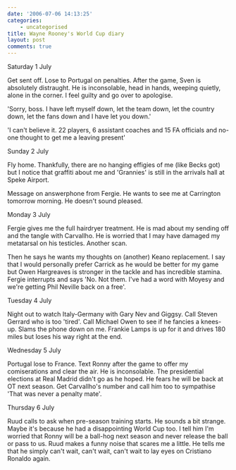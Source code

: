 ```yaml
---
date: '2006-07-06 14:13:25'
categories:
    - uncategorised
title: Wayne Rooney's World Cup diary
layout: post
comments: true
---
```

Saturday 1 July

Get sent off. Lose to Portugal on penalties. After the game, Sven is
absolutely distraught. He is inconsolable, head in hands, weeping
quietly, alone in the corner. I feel guilty and go over to apologise.

'Sorry, boss. I have left myself down, let the team down, let the
country down, let the fans down and I have let you down.'

'I can't believe it. 22 players, 6 assistant coaches and 15 FA officials
and no-one thought to get me a leaving present'

Sunday 2 July

Fly home. Thankfully, there are no hanging effigies of me (like Becks
got) but I notice that graffiti about me and 'Grannies' is still in the
arrivals hall at Speke Airport.

Message on answerphone from Fergie. He wants to see me at Carrington
tomorrow morning. He doesn't sound pleased.

Monday 3 July

Fergie gives me the full hairdryer treatment. He is mad about my sending
off and the tangle with Carvallho. He is worried that I may have damaged
my metatarsal on his testicles. Another scan.

Then he says he wants my thoughts on (another) Keano replacement. I say
that I would personally prefer Carrick as he would be better for my game
but Owen Hargreaves is stronger in the tackle and has incredible
stamina. Fergie interrupts and says 'No. Not them. I've had a word with
Moyesy and we're getting Phil Neville back on a free'.

Tuesday 4 July

Night out to watch Italy-Germany with Gary Nev and Giggsy. Call Steven
Gerrard who is too 'tired'. Call Michael Owen to see if he fancies a
knees-up. Slams the phone down on me. Frankie Lamps is up for it and
drives 180 miles but loses his way right at the end.

Wednesday 5 July

Portugal lose to France. Text Ronny after the game to offer my
comiserations and clear the air. He is inconsolable. The presidential
elections at Real Madrid didn't go as he hoped. He fears he will be back
at OT next season. Get Carvallho's number and call him too to sympathise
'That was never a penalty mate'.

Thursday 6 July

Ruud calls to ask when pre-season training starts. He sounds a bit
strange. Maybe it's because he had a disappointing World Cup too. I tell
him I'm worried that Ronny will be a ball-hog next season and never
release the ball or pass to us. Ruud makes a funny noise that scares me
a little. He tells me that he simply can't wait, can't wait, can't wait
to lay eyes on Cristiano Ronaldo again.
